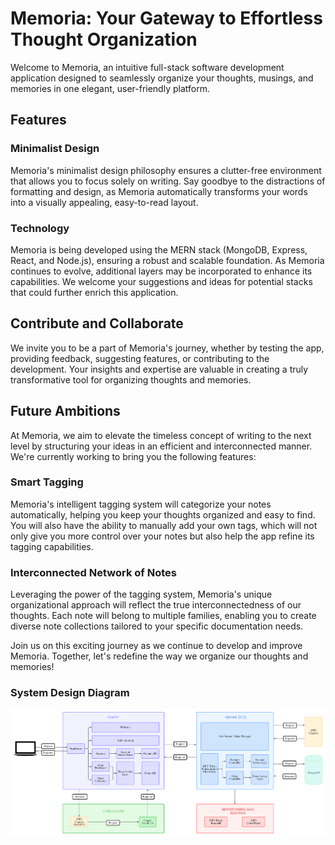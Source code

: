 # Memoria: Your Gateway to Effortless Thought Organization

Welcome to Memoria, an intuitive full-stack software development application designed to seamlessly organize your thoughts, musings, and memories in one elegant, user-friendly platform.

## Features

### Minimalist Design

Memoria's minimalist design philosophy ensures a clutter-free environment that allows you to focus solely on writing. Say goodbye to the distractions of formatting and design, as Memoria automatically transforms your words into a visually appealing, easy-to-read layout.

### Technology

Memoria is being developed using the MERN stack (MongoDB, Express, React, and Node.js), ensuring a robust and scalable foundation. As Memoria continues to evolve, additional layers may be incorporated to enhance its capabilities. We welcome your suggestions and ideas for potential stacks that could further enrich this application.

## Contribute and Collaborate

We invite you to be a part of Memoria's journey, whether by testing the app, providing feedback, suggesting features, or contributing to the development. Your insights and expertise are valuable in creating a truly transformative tool for organizing thoughts and memories.

## Future Ambitions

At Memoria, we aim to elevate the timeless concept of writing to the next level by structuring your ideas in an efficient and interconnected manner. We're currently working to bring you the following features:

### Smart Tagging

Memoria's intelligent tagging system will categorize your notes automatically, helping you keep your thoughts organized and easy to find. You will also have the ability to manually add your own tags, which will not only give you more control over your notes but also help the app refine its tagging capabilities.

### Interconnected Network of Notes

Leveraging the power of the tagging system, Memoria's unique organizational approach will reflect the true interconnectedness of our thoughts. Each note will belong to multiple families, enabling you to create diverse note collections tailored to your specific documentation needs.

Join us on this exciting journey as we continue to develop and improve Memoria. Together, let's redefine the way we organize our thoughts and memories!

### System Design Diagram

![System Design Diagram](/client/src/images/memoria-system-design.png)
